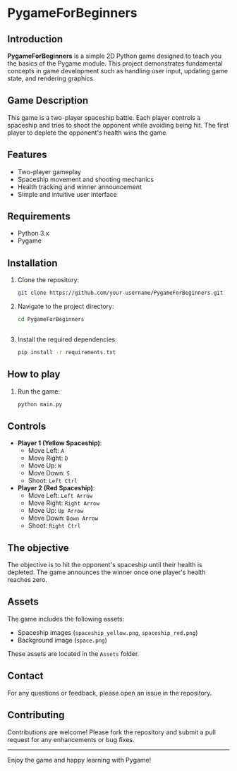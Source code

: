 # PygameForBeginners

## Introduction

**PygameForBeginners** is a simple 2D Python game designed to teach you the basics of the Pygame module. This project demonstrates fundamental concepts in game development such as handling user input, updating game state, and rendering graphics.

## Game Description

This game is a two-player spaceship battle. Each player controls a spaceship and tries to shoot the opponent while avoiding being hit. The first player to deplete the opponent's health wins the game.

## Features

- Two-player gameplay
- Spaceship movement and shooting mechanics
- Health tracking and winner announcement
- Simple and intuitive user interface

## Requirements

- Python 3.x
- Pygame

## Installation

1. Clone the repository:
   ```bash
   git clone https://github.com/your-username/PygameForBeginners.git
   
2. Navigate to the project directory:
   ```bash
   cd PygameForBeginners
  
3. Install the required dependencies:
   ```bash
   pip install -r requirements.txt

## How to play

1. Run the game:
   ```bash
   python main.py

## Controls

- **Player 1 (Yellow Spaceship)**:
  - Move Left: `A`
  - Move Right: `D`
  - Move Up: `W`
  - Move Down: `S`
  - Shoot: `Left Ctrl`
- **Player 2 (Red Spaceship)**:
  - Move Left: `Left Arrow`
  - Move Right: `Right Arrow`
  - Move Up: `Up Arrow`
  - Move Down: `Down Arrow`
  - Shoot: `Right Ctrl`

## The objective

The objective is to hit the opponent's spaceship until their health is depleted. The game announces the winner once one player's health reaches zero.

## Assets

The game includes the following assets:
- Spaceship images (`spaceship_yellow.png`, `spaceship_red.png`)
- Background image (`space.png`)

These assets are located in the `Assets` folder.

## Contact

For any questions or feedback, please open an issue in the repository.

## Contributing

Contributions are welcome! Please fork the repository and submit a pull request for any enhancements or bug fixes.

---

Enjoy the game and happy learning with Pygame!

